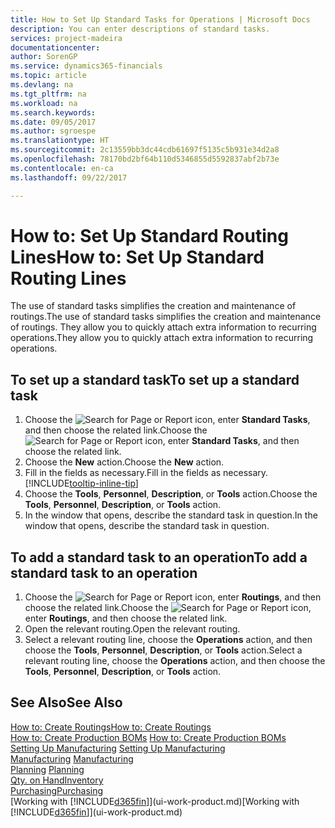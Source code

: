 ```yaml
---
title: How to Set Up Standard Tasks for Operations | Microsoft Docs
description: You can enter descriptions of standard tasks.
services: project-madeira
documentationcenter: 
author: SorenGP
ms.service: dynamics365-financials
ms.topic: article
ms.devlang: na
ms.tgt_pltfrm: na
ms.workload: na
ms.search.keywords: 
ms.date: 09/05/2017
ms.author: sgroespe
ms.translationtype: HT
ms.sourcegitcommit: 2c13559bb3dc44cdb61697f5135c5b931e34d2a8
ms.openlocfilehash: 78170bd2bf64b110d5346855d5592837abf2b73e
ms.contentlocale: en-ca
ms.lasthandoff: 09/22/2017

---
```

# <a name="how-to-set-up-standard-routing-lines"></a><span data-ttu-id="13927-103">How to: Set Up Standard Routing Lines</span><span class="sxs-lookup"><span data-stu-id="13927-103">How to: Set Up Standard Routing Lines</span></span>
<span data-ttu-id="13927-104">The use of standard tasks simplifies the creation and maintenance of routings.</span><span class="sxs-lookup"><span data-stu-id="13927-104">The use of standard tasks simplifies the creation and maintenance of routings.</span></span> <span data-ttu-id="13927-105">They allow you to quickly attach extra information to recurring operations.</span><span class="sxs-lookup"><span data-stu-id="13927-105">They allow you to quickly attach extra information to recurring operations.</span></span>

## <a name="to-set-up-a-standard-task"></a><span data-ttu-id="13927-106">To set up a standard task</span><span class="sxs-lookup"><span data-stu-id="13927-106">To set up a standard task</span></span>
1. <span data-ttu-id="13927-107">Choose the ![Search for Page or Report](media/ui-search/search_small.png "Search for Page or Report icon") icon, enter **Standard Tasks**, and then choose the related link.</span><span class="sxs-lookup"><span data-stu-id="13927-107">Choose the ![Search for Page or Report](media/ui-search/search_small.png "Search for Page or Report icon") icon, enter **Standard Tasks**, and then choose the related link.</span></span>
2. <span data-ttu-id="13927-108">Choose the **New** action.</span><span class="sxs-lookup"><span data-stu-id="13927-108">Choose the **New** action.</span></span>
3. <span data-ttu-id="13927-109">Fill in the fields as necessary.</span><span class="sxs-lookup"><span data-stu-id="13927-109">Fill in the fields as necessary.</span></span> [!INCLUDE[tooltip-inline-tip](includes/tooltip-inline-tip_md.md)]
4. <span data-ttu-id="13927-110">Choose the **Tools**, **Personnel**, **Description**, or **Tools** action.</span><span class="sxs-lookup"><span data-stu-id="13927-110">Choose the **Tools**, **Personnel**, **Description**, or **Tools** action.</span></span>
5. <span data-ttu-id="13927-111">In the window that opens, describe the standard task in question.</span><span class="sxs-lookup"><span data-stu-id="13927-111">In the window that opens, describe the standard task in question.</span></span>

## <a name="to-add-a-standard-task-to-an-operation"></a><span data-ttu-id="13927-112">To add a standard task to an operation</span><span class="sxs-lookup"><span data-stu-id="13927-112">To add a standard task to an operation</span></span>
1. <span data-ttu-id="13927-113">Choose the ![Search for Page or Report](media/ui-search/search_small.png "Search for Page or Report icon") icon, enter **Routings**, and then choose the related link.</span><span class="sxs-lookup"><span data-stu-id="13927-113">Choose the ![Search for Page or Report](media/ui-search/search_small.png "Search for Page or Report icon") icon, enter **Routings**, and then choose the related link.</span></span>
2. <span data-ttu-id="13927-114">Open the relevant routing.</span><span class="sxs-lookup"><span data-stu-id="13927-114">Open the relevant routing.</span></span>
3. <span data-ttu-id="13927-115">Select a relevant routing line, choose the **Operations** action, and then choose the **Tools**, **Personnel**, **Description**, or **Tools** action.</span><span class="sxs-lookup"><span data-stu-id="13927-115">Select a relevant routing line, choose the **Operations** action, and then choose the **Tools**, **Personnel**, **Description**, or **Tools** action.</span></span>

## <a name="see-also"></a><span data-ttu-id="13927-116">See Also</span><span class="sxs-lookup"><span data-stu-id="13927-116">See Also</span></span>  
[<span data-ttu-id="13927-117">How to: Create Routings</span><span class="sxs-lookup"><span data-stu-id="13927-117">How to: Create Routings</span></span>](production-how-to-create-routings.md)  
<span data-ttu-id="13927-118">[How to: Create Production BOMs](production-how-to-create-production-boms.md)   </span><span class="sxs-lookup"><span data-stu-id="13927-118">[How to: Create Production BOMs](production-how-to-create-production-boms.md)   </span></span>  
<span data-ttu-id="13927-119">[Setting Up Manufacturing](production-configure-production-processes.md) </span><span class="sxs-lookup"><span data-stu-id="13927-119">[Setting Up Manufacturing](production-configure-production-processes.md) </span></span>  
<span data-ttu-id="13927-120">[Manufacturing](production-manage-manufacturing.md)  </span><span class="sxs-lookup"><span data-stu-id="13927-120">[Manufacturing](production-manage-manufacturing.md)  </span></span>  
<span data-ttu-id="13927-121">[Planning](production-planning.md) </span><span class="sxs-lookup"><span data-stu-id="13927-121">[Planning](production-planning.md) </span></span>  
[<span data-ttu-id="13927-122">Qty. on Hand</span><span class="sxs-lookup"><span data-stu-id="13927-122">Inventory</span></span>](inventory-manage-inventory.md)  
[<span data-ttu-id="13927-123">Purchasing</span><span class="sxs-lookup"><span data-stu-id="13927-123">Purchasing</span></span>](purchasing-manage-purchasing.md)  
<span data-ttu-id="13927-124">[Working with [!INCLUDE[d365fin](includes/d365fin_md.md)]](ui-work-product.md)</span><span class="sxs-lookup"><span data-stu-id="13927-124">[Working with [!INCLUDE[d365fin](includes/d365fin_md.md)]](ui-work-product.md)</span></span>  

